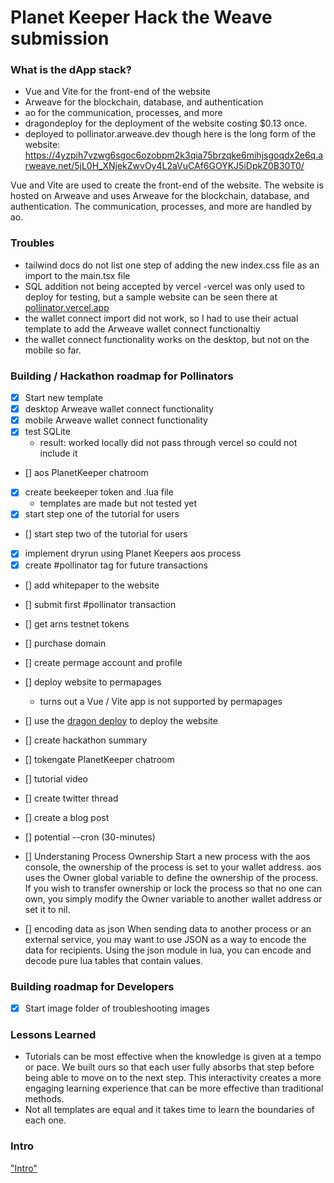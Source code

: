 # Planet Keeper Hack the Weave submission

### What is the dApp stack?

- Vue and Vite for the front-end of the website
- Arweave for the blockchain, database, and authentication
- ao for the communication, processes, and more
- dragondeploy for the deployment of the website costing $0.13 once.
- deployed to pollinator.arweave.dev though here is the long form of the website:
  https://4yzpih7vzwg6sgoc6ozobpm2k3qia75brzqke6mihjsgoqdx2e6q.arweave.net/5jL0H_XNjekZwvOy4L2aVuCAf6GOYKJ5iDpkZ0B30T0/

Vue and Vite are used to create the front-end of the website. The website is hosted on Arweave and uses Arweave for the blockchain, database, and authentication. The communication, processes, and more are handled by ao.

### Troubles

- tailwind docs do not list one step of adding the new index.css file as an import to the main.tsx file
- SQL addition not being accepted by vercel
  -vercel was only used to deploy for testing, but a sample website can be seen there at [pollinator.vercel.app](https://pollinator.vercel.app/)
- the wallet connect import did not work, so I had to use their actual template to add the Arweave wallet connect functionaltiy
- the wallet connect functionality works on the desktop, but not on the mobile so far.

### Building / Hackathon roadmap for Pollinators

- [x] Start new template
- [x] desktop Arweave wallet connect functionality
- [x] mobile Arweave wallet connect functionality
- [x] test SQLite
  - result: worked locally did not pass through vercel so could not include it
- [] aos PlanetKeeper chatroom
- [x] create beekeeper token and .lua file
  - templates are made but not tested yet
- [x] start step one of the tutorial for users
- [] start step two of the tutorial for users
- [x] implement dryrun using Planet Keepers aos process
- [x] create #pollinator tag for future transactions
- [] add whitepaper to the website
- [] submit first #pollinator transaction
- [] get arns testnet tokens
- [] purchase domain
- [] create permage account and profile
- [] deploy website to permapages
  - turns out a Vue / Vite app is not supported by permapages
- [] use the [dragon deploy](https://dragondeploy.xyz/) to deploy the website
- [] create hackathon summary
- [] tokengate PlanetKeeper chatroom
- [] tutorial video
- [] create twitter thread
- [] create a blog post
- [] potential --cron (30-minutes)
- [] Understaning Process Ownership
  Start a new process with the aos console, the ownership of the process is set to your wallet address. aos uses the Owner global variable to define the ownership of the process. If you wish to transfer ownership or lock the process so that no one can own, you simply modify the Owner variable to another wallet address or set it to nil.

- [] encoding data as json
  When sending data to another process or an external service, you may want to use JSON as a way to encode the data for recipients. Using the json module in lua, you can encode and decode pure lua tables that contain values.

### Building roadmap for Developers

- [x] Start image folder of troubleshooting images

### Lessons Learned

- Tutorials can be most effective when the knowledge is given at a tempo or pace. We built ours so that each user fully absorbs that step before being able to move on to the next step. This interactivity creates a more engaging learning experience that can be more effective than traditional methods.
- Not all templates are equal and it takes time to learn the boundaries of each one.

### Intro

["Intro"](/public/intro.m4a)
